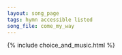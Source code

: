 ```yaml
---
layout: song_page
tags: hymn accessible listed
song_file: come_my_way
---
```


{% include choice_and_music.html %}

